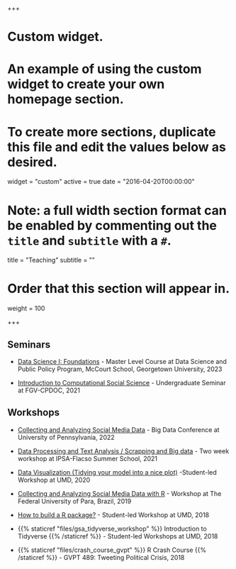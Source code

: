 +++
# Custom widget.
# An example of using the custom widget to create your own homepage section.
# To create more sections, duplicate this file and edit the values below as desired.
widget = "custom"
active = true
date = "2016-04-20T00:00:00"

# Note: a full width section format can be enabled by commenting out the `title` and `subtitle` with a `#`.
title = "Teaching"
subtitle = ""

# Order that this section will appear in.
weight = 100

+++


## Seminars


- [Data Science I: Foundations](https://tiagoventura.github.io/ppol5203_fall_2023/) - Master Level Course at Data Science and Public Policy Program, McCourt School, Georgetown University, 2023


- [Introduction to Computational Social Science](https://fgvintrocss.netlify.app/) - Undergraduate Seminar at FGV-CPDOC, 2021


## Workshops



- [Collecting and Analyzing Social Media Data](https://github.com/TiagoVentura/workshop_big_data_conference) - Big Data Conference at University of Pennsylvania, 2022

- [Data Processing and Text Analysis / Scrapping and Big data](https://github.com/TiagoVentura/ventura_calvo_flacso_workshop) - Two week workshop at IPSA-Flacso Summer School, 2021


- [Data Visualization (Tidying your model into a nice plot)](http://datavizgvpt.tiagoventura.rbind.io/) -Student-led Workshop at UMD, 2020

- [Collecting and Analyzing Social Media Data with R](https://tiagoventura.github.io/workshop_ufpa/)  - Workshop at The Federal University of Para, Brazil, 2019

- [How to build a R package?](https://github.com/TiagoVentura/UMD_workshop_Rpackages) - Student-led Workshop at UMD, 2018

- {{% staticref "files/gsa_tidyverse_workshop" %}} Introduction to Tidyverse {{% /staticref %}} - Student-led Workshops at UMD, 2018

- {{% staticref "files/crash_course_gvpt" %}} R Crash Course {{% /staticref %}} - GVPT 489: Tweeting Political Crisis, 2018

